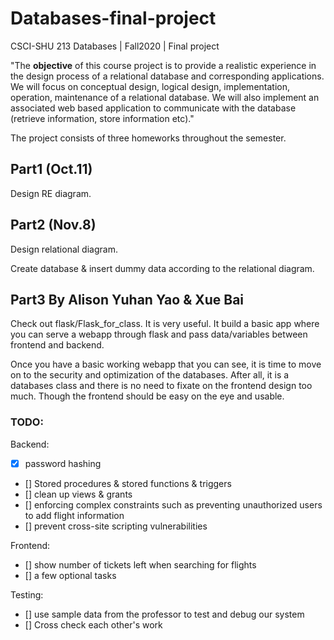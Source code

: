 # Databases-final-project

CSCI-SHU 213 Databases | Fall2020 | Final project

"The **objective** of this course project is to provide a realistic experience in the design process of a relational database and corresponding applications. We will focus on conceptual design, logical design, implementation, operation, maintenance of a relational database. We will also implement an associated web based application to communicate with the database (retrieve information, store information etc)."

The project consists of three homeworks throughout the semester.

## Part1 (Oct.11)

Design RE diagram.

## Part2 (Nov.8)

Design relational diagram.

Create database & insert dummy data according to the relational diagram.

## Part3 **By Alison Yuhan Yao & Xue Bai**

Check out flask/Flask_for_class. It is very useful. It build a basic app where you can serve a webapp through flask and pass data/variables between frontend and backend.

Once you have a basic working webapp that you can see, it is time to move on to the security and optimization of the databases. After all, it is a databases class and there is no need to fixate on the frontend design too much. Though the frontend should be easy on the eye and usable.

### TODO:

Backend:

- [x] password hashing
- [] Stored procedures & stored functions & triggers
- [] clean up views & grants
- [] enforcing complex constraints such as preventing unauthorized users to add flight information
- [] prevent cross-site scripting vulnerabilities

Frontend:

- [] show number of tickets left when searching for flights
- [] a few optional tasks

Testing:

- [] use sample data from the professor to test and debug our system
- [] Cross check each other's work
